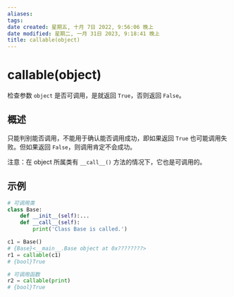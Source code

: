 ```yaml
---
aliases: 
tags: 
date created: 星期五, 十月 7日 2022, 9:56:06 晚上
date modified: 星期二, 一月 31日 2023, 9:18:41 晚上
title: callable(object)
---
```


# callable(object)

检查参数 `object` 是否可调用，是就返回 `True`，否则返回 `False`。

## 概述

只能判别能否调用，不能用于确认能否调用成功，即如果返回 `True` 也可能调用失败。但如果返回 `False`，则调用肯定不会成功。

注意：在 object 所属类有 `__call__()` 方法的情况下，它也是可调用的。

## 示例

```python
# 可调用类
class Base:
	def __init__(self):...
	def __call__(self):
		print('Class Base is called.')

c1 = Base()
# {Base}<__main__.Base object at 0x????????>
r1 = callable(c1)
# {bool}True

# 可调用函数
r2 = callable(print)
# {bool}True
```
